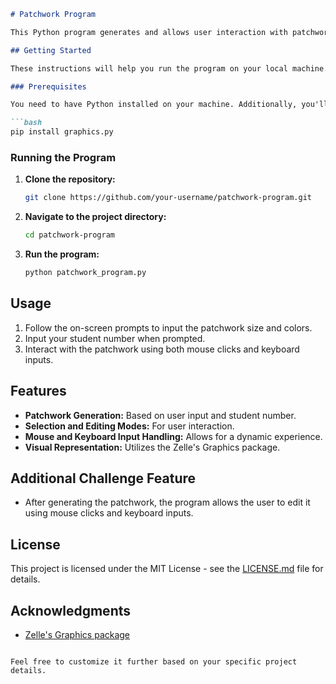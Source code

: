 
```markdown
# Patchwork Program

This Python program generates and allows user interaction with patchworks based on specified parameters.

## Getting Started

These instructions will help you run the program on your local machine.

### Prerequisites

You need to have Python installed on your machine. Additionally, you'll need the `graphics.py` library.

```bash
pip install graphics.py
```

### Running the Program

1. **Clone the repository:**

   ```bash
   git clone https://github.com/your-username/patchwork-program.git
   ```

2. **Navigate to the project directory:**

   ```bash
   cd patchwork-program
   ```

3. **Run the program:**

   ```bash
   python patchwork_program.py
   ```

## Usage

1. Follow the on-screen prompts to input the patchwork size and colors.
2. Input your student number when prompted.
3. Interact with the patchwork using both mouse clicks and keyboard inputs.

## Features

- **Patchwork Generation:** Based on user input and student number.
- **Selection and Editing Modes:** For user interaction.
- **Mouse and Keyboard Input Handling:** Allows for a dynamic experience.
- **Visual Representation:** Utilizes the Zelle's Graphics package.

## Additional Challenge Feature

- After generating the patchwork, the program allows the user to edit it using mouse clicks and keyboard inputs.

## License

This project is licensed under the MIT License - see the [LICENSE.md](LICENSE.md) file for details.

## Acknowledgments

- [Zelle's Graphics package](https://mcsp.wartburg.edu/zelle/python/graphics.py)
```

Feel free to customize it further based on your specific project details.

